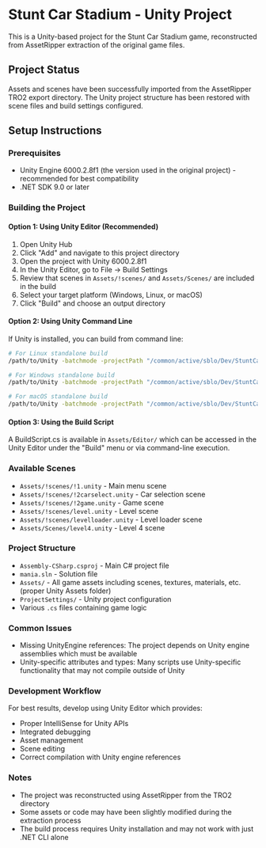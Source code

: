 # Stunt Car Stadium - Unity Project

This is a Unity-based project for the Stunt Car Stadium game, reconstructed from AssetRipper extraction of the original game files.

## Project Status
Assets and scenes have been successfully imported from the AssetRipper TRO2 export directory. The Unity project structure has been restored with scene files and build settings configured.

## Setup Instructions

### Prerequisites
- Unity Engine 6000.2.8f1 (the version used in the original project) - recommended for best compatibility
- .NET SDK 9.0 or later

### Building the Project

#### Option 1: Using Unity Editor (Recommended)
1. Open Unity Hub
2. Click "Add" and navigate to this project directory
3. Open the project with Unity 6000.2.8f1
4. In the Unity Editor, go to File -> Build Settings
5. Review that scenes in `Assets/!scenes/` and `Assets/Scenes/` are included in the build
6. Select your target platform (Windows, Linux, or macOS)
7. Click "Build" and choose an output directory

#### Option 2: Using Unity Command Line
If Unity is installed, you can build from command line:

```bash
# For Linux standalone build
/path/to/Unity -batchmode -projectPath "/common/active/sblo/Dev/StuntCarStadium" -buildTarget StandaloneLinux64 -executeMethod BuildScript.PerformBuild -quit

# For Windows standalone build  
/path/to/Unity -batchmode -projectPath "/common/active/sblo/Dev/StuntCarStadium" -buildTarget StandaloneWindows64 -executeMethod BuildScript.PerformBuild -quit

# For macOS standalone build
/path/to/Unity -batchmode -projectPath "/common/active/sblo/Dev/StuntCarStadium" -buildTarget StandaloneOSX -executeMethod BuildScript.PerformBuild -quit
```

#### Option 3: Using the Build Script
A BuildScript.cs is available in `Assets/Editor/` which can be accessed in the Unity Editor under the "Build" menu or via command-line execution.

### Available Scenes
- `Assets/!scenes/!1.unity` - Main menu scene
- `Assets/!scenes/!2carselect.unity` - Car selection scene
- `Assets/!scenes/!2game.unity` - Game scene
- `Assets/!scenes/level.unity` - Level scene
- `Assets/!scenes/levelloader.unity` - Level loader scene
- `Assets/Scenes/level4.unity` - Level 4 scene

### Project Structure
- `Assembly-CSharp.csproj` - Main C# project file
- `mania.sln` - Solution file
- `Assets/` - All game assets including scenes, textures, materials, etc. (proper Unity Assets folder)
- `ProjectSettings/` - Unity project configuration
- Various `.cs` files containing game logic

### Common Issues
- Missing UnityEngine references: The project depends on Unity engine assemblies which must be available
- Unity-specific attributes and types: Many scripts use Unity-specific functionality that may not compile outside of Unity

### Development Workflow
For best results, develop using Unity Editor which provides:
- Proper IntelliSense for Unity APIs
- Integrated debugging
- Asset management
- Scene editing
- Correct compilation with Unity engine references

### Notes
- The project was reconstructed using AssetRipper from the TRO2 directory
- Some assets or code may have been slightly modified during the extraction process
- The build process requires Unity installation and may not work with just .NET CLI alone
